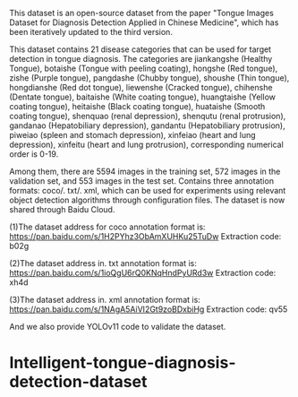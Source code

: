 This dataset is an open-source dataset from the paper "Tongue Images Dataset for Diagnosis Detection Applied in Chinese Medicine", which has been iteratively updated to the third version.

This dataset contains 21 disease categories that can be used for target detection in tongue diagnosis. The categories are jiankangshe (Healthy Tongue), botaishe (Tongue with peeling coating), hongshe (Red tongue), zishe (Purple tongue), pangdashe (Chubby tongue), shoushe (Thin tongue), hongdianshe (Red dot tongue), liewenshe (Cracked tongue), chihenshe (Dentate tongue), baitaishe (White coating tongue), huangtaishe (Yellow coating tongue), heitaishe (Black coating tongue), huataishe (Smooth coating tongue), shenquao (renal depression), shenqutu (renal protrusion), gandanao (Hepatobiliary depression), gandantu (Hepatobiliary protrusion), piweiao (spleen and stomach depression), xinfeiao (heart and lung depression), xinfeitu (heart and lung protrusion), corresponding numerical order is 0-19.

Among them, there are 5594 images in the training set, 572 images in the validation set, and 553 images in the test set. Contains three annotation formats: coco/. txt/. xml, which can be used for experiments using relevant object detection algorithms through configuration files. The dataset is now shared through Baidu Cloud.

(1)The dataset address for coco annotation format is: https://pan.baidu.com/s/1H2PYhz3ObAmXUHKu25TuDw
Extraction code: b02g

(2)The dataset address in. txt annotation format is: https://pan.baidu.com/s/1ioQgU6rQ0KNqHndPyURd3w
Extraction code: xh4d

(3)The dataset address in. xml annotation format is: https://pan.baidu.com/s/1NAgA5AiVI2Gt9zoBDxbiHg
Extraction code: qv55

And we also provide YOLOv11 code to validate the dataset.
# Intelligent-tongue-diagnosis-detection-dataset

